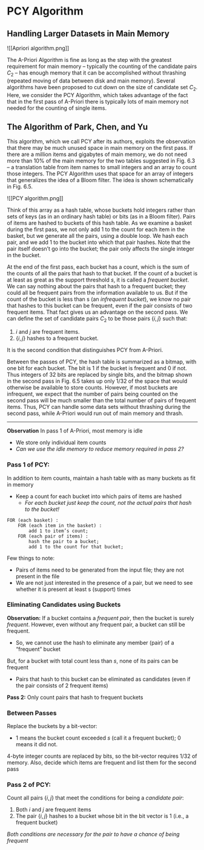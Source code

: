 # PCY Algorithm

## Handling Larger Datasets in Main Memory

![[Apriori algorithm.png]]

The A-Priori Algorithm is fine as long as the step with the greatest requirement for main memory – typically the counting of the candidate pairs $C_2$ – has enough memory that it can be accomplished without thrashing (repeated moving of data between disk and main memory). Several algorithms have been proposed to cut down on the size of candidate set $C_2$. Here, we consider the PCY Algorithm, which takes advantage of the fact that in the first pass of A-Priori there is typically lots of main memory not needed for the counting of single items.

## The Algorithm of Park, Chen, and Yu

This algorithm, which we call PCY after its authors, exploits the observation that there may be much unused space in main memory on the first pass. If there are a million items and gigabytes of main memory, we do not need more than 10% of the main memory for the two tables suggested in Fig. 6.3 – a translation table from item names to small integers and an array to count those integers. The PCY Algorithm uses that space for an array of integers that generalizes the idea of a Bloom filter. The idea is shown schematically in Fig. 6.5.

![[PCY algorithm.png]]

Think of this array as a hash table, whose buckets hold integers rather than sets of keys (as in an ordinary hash table) or bits (as in a Bloom filter). Pairs of items are hashed to buckets of this hash table. As we examine a basket during the first pass, we not only add 1 to the count for each item in the basket, but we generate all the pairs, using a double loop. We hash each pair, and we add 1 to the bucket into which that pair hashes. Note that the pair itself doesn’t go into the bucket; the pair only affects the single integer in the bucket. 

At the end of the first pass, each bucket has a count, which is the sum of the counts of all the pairs that hash to that bucket. If the count of a bucket is at least as great as the support threshold $s$, it is called a *frequent bucket*. We can say nothing about the pairs that hash to a frequent bucket; they could all be frequent pairs from the information available to us. But if the count of the bucket is less than s (an *infrequent bucket*), we know no pair that hashes to this bucket can be frequent, even if the pair consists of two frequent items. That fact gives us an advantage on the second pass. We can define the set of candidate pairs $C_2$ to be those pairs $\{i,j\}$ such that:

1. $i$ and $j$ are frequent items.
2. $\{i, j\}$ hashes to a frequent bucket.

It is the second condition that distinguishes PCY from A-Priori.

Between the passes of PCY, the hash table is summarized as a bitmap, with one bit for each bucket. The bit is 1 if the bucket is frequent and 0 if not. Thus integers of 32 bits are replaced by single bits, and the bitmap shown in the second pass in Fig. 6.5 takes up only 1/32 of the space that would otherwise be available to store counts. However, if most buckets are infrequent, we expect that the number of pairs being counted on the second pass will be much smaller than the total number of pairs of frequent items. Thus, PCY can handle some data sets without thrashing during the second pass, while A-Priori would run out of main memory and thrash.

---

**Observation**
In pass 1 of A-Priori, most memory is idle
- We store only individual item counts
- *Can we use the idle memory to reduce memory required in pass 2?*

### Pass 1 of PCY: 

In addition to item counts, maintain a hash table with as many buckets as fit in memory

- Keep a count for each bucket into which pairs of items are hashed
	- *For each bucket just keep the count, not the actual pairs that hash to the bucket!*

```
FOR (each basket) :
	FOR (each item in the basket) :
		add 1 to item’s count;
	FOR (each pair of items) :
		hash the pair to a bucket;
		add 1 to the count for that bucket;
```

Few things to note:
- Pairs of items need to be generated from the input file; they are not present in the file
- We are not just interested in the presence of a pair, but we need to see whether it is present at least s (support) times

### Eliminating Candidates using Buckets

**Observation:** 
If a bucket contains a *frequent pair*, then the bucket is surely *frequent*.
However, even without any frequent pair, a bucket can still be frequent.
- So, we cannot use the hash to eliminate any member (pair) of a “frequent” bucket

But, for a bucket with total count less than $s$, none of its pairs can be frequent
- Pairs that hash to this bucket can be eliminated as candidates (even if the pair consists of 2 frequent items)

**Pass 2:** Only count pairs that hash to frequent buckets

### Between Passes

Replace the buckets by a bit-vector:
- 1 means the bucket count exceeded $s$ (call it a frequent bucket); 0 means it did not.

4-byte integer counts are replaced by bits, so the bit-vector requires 1/32 of memory. Also, decide which items are frequent and list them for the second pass

### Pass 2 of PCY: 

Count all pairs $\{i, j\}$ that meet the conditions for being a *candidate pair*:
1. Both $i$ and $j$ are frequent items
2. The pair $\{i,j\}$ hashes to a bucket whose bit in the bit vector is 1 (i.e., a frequent bucket)

*Both conditions are necessary for the pair to have a chance of being frequent*